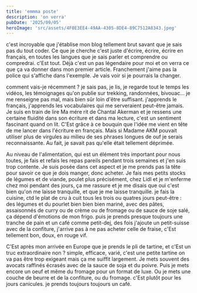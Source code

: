 ```yaml
---
title: 'emmma poste'
description: 'on verra'
pubDate: '2025/09/05'
heroImage: 'src/assets/4F0E3EE4-49AA-4305-8DE4-89C7512A8343.jpeg'
---
```


c'est incroyable que j'établise mon blog tellement brut savant que je sais pas du tout coder. Ce que je cherche c'est juste d'écrire, écrire, écrire en français, en toutes les langues que je sais parler et comprendre ou compredrai. c'Est tout. Déjà c'est un pas légendaire pour moi et on verra ce que ça va donner dans mon premier article. Franchement j'aime pas la police qui s'affiche dans l'exemple. Je vais voir si je pourrais la changer. 

comment vais-je récemment ? je sais pas, je lis, je regarde tout le temps les vidéos, les témoignages qu'on publie sur trekking, randonnées, bivouac... je me renseigne pas mal, mais bien sûr loin d'être suffisant. j'apprends le français, j'apprends les vocabulaires qui me serveraient peut-être jamais. Je suis en train de lire Ma mére rit de Chantal Akerman et je ressens une certaine fluidité dans son écriture et dans ma lecture, c'est un sentiment fascinant quand on lit. C'Est grâce à ce bouquin que l'idée me vient en tête de me lancer dans l'écriture en français. Mais si Madame AKM pouvait utiliser plus de virgules au milieu de ses phrases longues de ouf je serais reconnaissante. Au fait, je savait pas qu'elle était tellement déprimée.

Au niveau de l'alimentation, qui est un élément très important pour nous toutes, je fais et refais les repas pareils pendant trois semaines et j'en suis trop contente. Je suis posée dans cet aspect et je me prends pas la tête pour savoir ce que je dois manger, donc acheter. Je fais mes petits stocks de légumes et de viande, poulet plus précisément, chez Lidl et je m'enferme chez moi pendant des jours, ça me rassure et je me disais que oui c'est bien qu'on me laisse tranquille, et que je me laisse tranquille. je fais la cuisine, ctd le plat de cru à cuit tous les trois ou quatres jours peut-être : des légumes et du pourlet bien bien bien mariné, avec des pâtes, assaisonnés de curry ou de crème ou de fromage ou de sauce de soje salé, ça dépend d'émotions de mon frigo. puis je prends presque toujours une tranche de pain et un café comme petit-dej, des fois j'ajoute un petit-suisse avec de la confiture, j'arrive pas à ne pas acheter celle de fraise, c'Est tellement bon, doux, en rouge vif. 

C'Est après mon arrivée en Europe que je prends le pli de tartine, et c'Est un truc extraordinaire non ? simple, efficace, varié, c'est une petite tartine on va pas être trop exigeant mais ça me suiffit largement. Je mets souvent des avocats raffinés écrasés avec de la sauce de soja et du poivre. Puis je mets encore un oeuf et même du fromage pour un format de luxe. Ou je mets une couche de beurre et de la confiture, ou du fromage. c'Est plutôt pour les jours canicules. je prends toujours toujours un café. 

